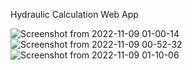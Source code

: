 Hydraulic Calculation Web App

![Screenshot from 2022-11-09 01-00-14](https://user-images.githubusercontent.com/109771302/200702360-9d7e65c6-e4fe-45c9-8033-45d9c60ce6f5.png)
![Screenshot from 2022-11-09 00-52-32](https://user-images.githubusercontent.com/109771302/200701315-44936123-67b2-48c4-b4e9-49ae67ec8923.png)
![Screenshot from 2022-11-09 01-10-06](https://user-images.githubusercontent.com/109771302/200706481-3bad7f5f-bded-4a8e-9713-2417df421b94.png)
